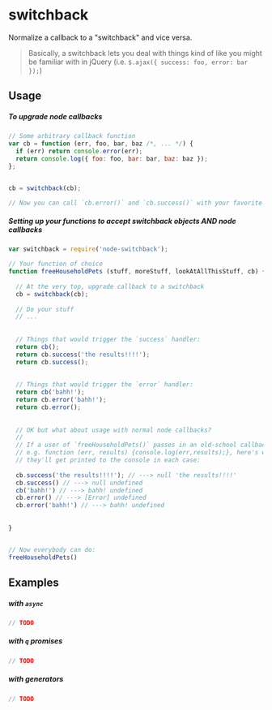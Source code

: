 switchback
========

Normalize a callback to a "switchback" and vice versa.

> Basically, a switchback lets you deal with things kind of like you might be familiar with in jQuery (i.e. `$.ajax({ success: foo, error: bar });`)


## Usage



##### To upgrade node callbacks
```javascript
// Some arbitrary callback function
var cb = function (err, foo, bar, baz /*, ... */) {
  if (err) return console.error(err);
  return console.log({ foo: foo, bar: bar, baz: baz });
};


cb = switchback(cb);

// Now you can call `cb.error()` and `cb.success()` with your favorite arguments.
```


##### Setting up your functions to accept switchback objects AND node callbacks
```javascript
var switchback = require('node-switchback');

// Your function of choice
function freeHouseholdPets (stuff, moreStuff, lookAtAllThisStuff, cb) {
  
  // At the very top, upgrade callback to a switchback
  cb = switchback(cb);
  
  // Do your stuff
  // ...
  
  
  // Things that would trigger the `success` handler:
  return cb();
  return cb.success('the results!!!!');
  return cb.success();
  
  
  // Things that would trigger the `error` handler:
  return cb('bahh!');
  return cb.error('bahh!');
  return cb.error();
  
  
  // OK but what about usage with normal node callbacks?
  //
  // If a user of `freeHouseholdPets()` passes in an old-school callback,
  // e.g. function (err, results) {console.log(err,results);}, here's what
  // they'll get printed to the console in each case:
  
  cb.success('the results!!!!'); // ---> null 'the results!!!!'
  cb.success() // ---> null undefined
  cb('bahh!') // ---> bahh! undefined
  cb.error() // ---> [Error] undefined
  cb.error('bahh!') // ---> bahh! undefined
  
  
}


// Now everybody can do:
freeHouseholdPets()

```




## Examples

##### with `async`
```javascript
// TODO
```

##### with `q` promises
```javascript
// TODO
```

##### with generators
```javascript
// TODO
```
